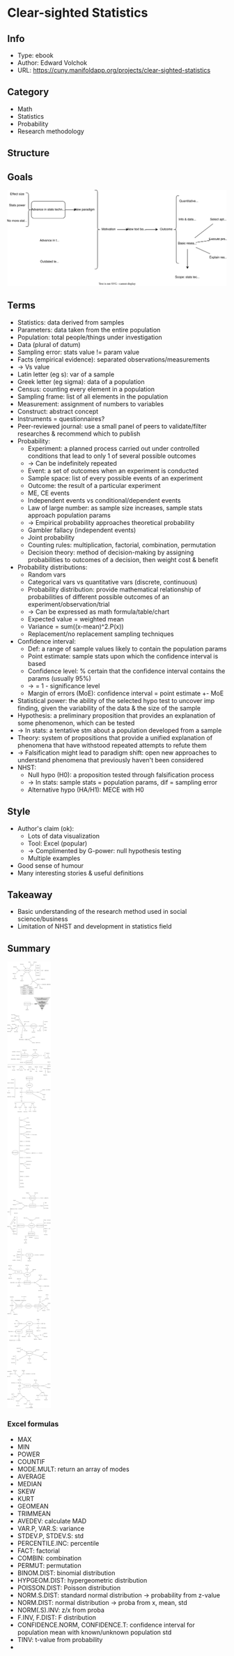 # Clear-sighted Statistics

## Info
- Type: ebook
- Author: Edward Volchok
- URL: https://cuny.manifoldapp.org/projects/clear-sighted-statistics

## Category
- Math
- Statistics
- Probability
- Research methodology

## Structure


## Goals
<img src="./resources/goal.drawio.svg">

## Terms
- Statistics: data derived from samples
- Parameters: data taken from the entire population
- Population: total people/things under investigation
- Data (plural of datum)
- Sampling error: stats value != param value
- Facts (empirical evidence): separated observations/measurements
- -> Vs value
- Latin letter (eg s): var of a sample
- Greek letter (eg sigma): data of a population
- Census: counting every element in a population
- Sampling frame: list of all elements in the population
- Measurement: assignment of numbers to variables
- Construct: abstract concept
- Instruments = questionnaires?
- Peer-reviewed journal: use a small panel of peers to validate/filter researches & recommend which to publish
- Probability:
  - Experiment: a planned process carried out under controlled conditions that lead to only 1 of several possible outcomes
  - -> Can be indefinitely repeated
  - Event: a set of outcomes when an experiment is conducted
  - Sample space: list of every possible events of an experiment
  - Outcome: the result of a particular experiment
  - ME, CE events
  - Independent events vs conditional/dependent events
  - Law of large number: as sample size increases, sample stats approach population params
  - -> Empirical probability approaches theoretical probability
  - Gambler fallacy (independent events)
  - Joint probability
  - Counting rules: multiplication, factorial, combination, permutation
  - Decision theory: method of decision-making by assigning probabilities to outcomes of a decision, then weight cost & benefit
- Probability distributions:
  - Random vars
  - Categorical vars vs quantitative vars (discrete, continuous)
  - Probability distribution: provide mathematical relationship of probabilities
  of different possible outcomes of an experiment/observation/trial
  - -> Can be expressed as math formula/table/chart
  - Expected value = weighted mean
  - Variance = sum((x-mean)^2.P(x))
  - Replacement/no replacement sampling techniques
- Confidence interval:
  - Def: a range of sample values likely to contain the population params
  - Point estimate: sample stats upon which the confidence interval is based
  - Confidence level: % certain that the confidence interval contains the params (usually 95%)
  - -> = 1 - significance level
  - Margin of errors (MoE): confidence interval = point estimate +- MoE
- Statistical power: the ability of the selected hypo test to uncover imp finding,
given the variability of the data & the size of the sample
- Hypothesis: a preliminary proposition that provides an explanation of some phenomenon, which can be tested
- -> In stats: a tentative stm about a population developed from a sample
- Theory: system of propositions that provide a unified explanation of phenomena
that have withstood repeated attempts to refute them
- -> Falsification might lead to paradigm shift:
open new approaches to understand phenomena that previously haven't been considered
- NHST:
  - Null hypo (H0): a proposition tested through falsification process
  - -> In stats: sample stats = population params, dif = sampling error
  - Alternative hypo (HA/H1): MECE with H0

## Style
- Author's claim (ok):
  - Lots of data visualization
  - Tool: Excel (popular)
  - -> Complimented by G-power: null hypothesis testing
  - Multiple examples
- Good sense of humour
- Many interesting stories & useful definitions

## Takeaway
- Basic understanding of the research method used in social science/business
- Limitation of NHST and development in statistics field

## Summary
<img src="./resources/clear-sighted-statistics.drawio.svg">

### Excel formulas
- MAX
- MIN
- POWER
- COUNTIF
- MODE.MULT: return an array of modes
- AVERAGE
- MEDIAN
- SKEW
- KURT
- GEOMEAN
- TRIMMEAN
- AVEDEV: calculate MAD
- VAR.P, VAR.S: variance
- STDEV.P, STDEV.S: std
- PERCENTILE.INC: percentile
- FACT: factorial
- COMBIN: combination
- PERMUT: permutation
- BINOM.DIST: binomial distribution
- HYPGEOM.DIST: hypergeometric distribution
- POISSON.DIST: Poisson distribution
- NORM.S.DIST: standard normal distribution -> probability from z-value
- NORM.DIST: normal distribution -> proba from x, mean, std
- NORM(.S).INV: z/x from proba
- F.INV, F.DIST: F distribution
- CONFIDENCE.NORM, CONFIDENCE.T: confidence interval for population mean with known/unknown population std
- TINV: t-value from probability
- 